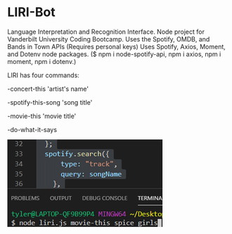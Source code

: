 # LIRI-Bot

Language Interpretation and Recognition Interface. Node project for Vanderbilt University Coding Bootcamp.
Uses the Spotify, OMDB, and Bands in Town APIs (Requires personal keys)
Uses Spotify, Axios, Moment, and Dotenv node packages. ($ npm i node-spotify-api, npm i axios, npm i moment, npm i dotenv.)

LIRI has four commands:

-concert-this 'artist's name'


-spotify-this-song 'song title'


-movie-this 'movie title'


-do-what-it-says 

![example](./example.png)
